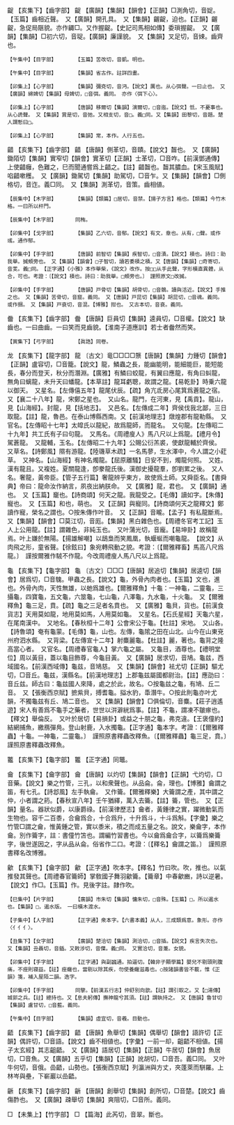 <!-- { "loadSidebar": true } -->
齪	【亥集下】【齒字部】	齪	【廣韻】【集韻】【韻會】【正韻】□測角切，音娖。【玉篇】齒相近聲。　又【廣韻】開孔具。　又【集韻】齷齪，迫也。【正韻】齷齪，急促局陿貌。亦作齱□。又作握齪。【史記司馬相如傳】委瑣握齪。　又【廣韻】【集韻】□初六切，音珿。【廣韻】廉謹貌。　又【集韻】叉足切，音娕。齒齊也。

	【午集中】【目字部】		【玉篇】苦改切，音凱。明也。

	【午集中】【目字部】		【集韻】省古作。註詳四畫。

	【卯集上】【心字部】		【集韻】彌兗切，音沔。【說文】厲也。从心弭聲。一曰止也。　又【廣韻】綿婢切【集韻】母婢切，□音弭。義同。　亦作〈弭下心〉。

	【卯集上】【心字部】		【唐韻】移爾切【集韻】演爾切，□音迤。【說文】忯，不憂事也。从心虒聲。　又【集韻】賞是切，音弛。又相支切，音□。義□同。又【集韻】田黎切，音題。楚人謂慙曰□。

	【卯集上】【心字部】		【集韻】常，本作。人行五也。

齰	【亥集下】【齒字部】	齰	【唐韻】側革切，音賾。【說文】齧也。　又【廣韻】鋤陌切【集韻】實窄切【韻會】實革切【正韻】士革切，□音咋。【前漢鄧通傳】上使齰癰，色難之，巳而聞通嘗爲上齰之。【註】齰齧也。齧其膿血。【宋玉風賦】啗齰嗽穫。　又【廣韻】鋤駕切【集韻】助駕切，□音乍。又【集韻】【韻會】□側格切，音迮。義□同。　又【集韻】測革切，音策。齒相値。

	【辰集中】【木字部】		【集韻】【類篇】□居切，音禁。【揚子方言】格也。【類篇】今竹木格。一曰所以杆門。

	【辰集中】【木字部】		同栯。

	【卯集中】【戈字部】		【集韻】乙六切，音郁。【說文】有文，章也。从有，□聲。或作彧。通作郁。

	【卯集中】【手字部】		【唐韻】前智切【集韻】疾智切，□音漬。【說文】積也。詩曰：助我舉。搣頰旁也。　又【集韻】【韻會】□子智切，讀若委積之積。又【唐韻】【集韻】□奇寄切，音芰。義□同。　【正字通】《小雅》本作舉柴，《說文》改作。按□□从手此聲，字形橫直異體，从合，可也。考證：〔【說文】積也。詩曰：助我舉。□頰旁也。〕　謹照原文□改搣。 

	【卯集中】【手字部】		【唐韻】戸骨切【集韻】胡骨切，□音鶻。讀與活近。【說文】手推之也。　又【集韻】苦骨切，音窟。義同。　又【唐韻】戸昆切【集韻】胡昆切，□音魂。義同。或作捆。　又【集韻】戸袞切，音混。【博雅】拑也。　又古本切，音袞。義同。

齤	【亥集下】【齒字部】	齤	【唐韻】巨員切【集韻】逵員切，□音權。【說文】缺齒也。一曰曲齒。一曰笑而見齒貌。【淮南子道應訓】若士者齤然而笑。

	【寅集下】【弓字部】		【眞誥】同卷。

龙	【亥集下】【龍字部】	龍	〔古文〕竜□□□□龒【唐韻】【集韻】力鍾切【韻會】【正韻】盧容切，□音籠。【說文】龍，鱗蟲之長，能幽能明，能細能巨，能短能長，春分而登天，秋分而潛淵。【廣雅】有鱗曰蛟龍，有翼曰應龍，有角曰虯龍，無角曰螭龍，未升天曰蟠龍。【本草註】龍耳虧聰，故謂之龍。【易乾卦】時乗六龍以御天。　又星名。【左傳僖五年】龍尾伏辰。【疏】角亢氐房心尾箕爲蒼龍之宿。又【襄二十八年】龍，宋鄭之星也。　又山名。龍門，在河東，見【禹貢】。龍山，見【山海經】。封龍，見【括地志】。　又邑名。【左傳成二年】齊侯伐我北鄙，三日取龍。【註】龍，魯邑。在泰山博縣西南。又【前漢地理志】燉煌郡有龍勒縣。　又官名。【左傳昭十七年】太皡氏以龍紀，故爲龍師，而龍名。　又句龍。【左傳昭二十九年】共工氏有子曰句龍。　又馬名。《周禮廋人》馬八尺以上爲龍。【禮月令】駕蒼龍。　又龍輔，玉名。【左傳昭二十九年】公賜公衍羔裘，使獻龍輔於齊侯。　又草名。【詩鄭風】隰有游龍。【陸璣草木疏】一名馬蓼，生水澤中，今人謂之小葒草。　又神名。【山海經】有神名燭龍。【屈原離騷】日安不到，燭龍何照。　又姓。漢有龍且。又複姓。夏關龍逢，卽豢龍氏後。漢御史擾龍羣，卽劉累之後。　又人名。奢龍，黃帝臣。【管子五行篇】奢龍辨乎東方，故使爲土師。又舜臣名。【書舜典】帝曰：龍命汝作納言，夙夜出納朕命。　又【廣雅】龍，君也。　又【廣韻】通也。　又【玉篇】竉也。【詩商頌】何天之龍。我龍受之。【毛傳】讀如字。【朱傳】寵也。　又【玉篇】和也，萌也。　又【正韻】與寵同。【詩商頌何天之龍釋文】鄭讀作寵，榮名之謂也。○按朱傳作叶音。　又【正韻】音曨。【孟子】有私龍斷焉。　又【集韻】【韻會】□莫江切，音厖。【集韻】黑白雜色也。【周禮冬官考工記】玉人上公用龍。【註】謂雜色，非純玉也。　又叶蒲光切，音龐。【易坤卦】故稱龍焉。叶上嫌於無陽。【揚雄解嘲】以鴟梟而笑鳳凰，執蝘蜒而嘲龜龍。　【說文】从肉飛之形，童省聲。【徐鉉曰】象宛轉飛動之貌。考證：〔【爾雅釋畜】馬高八尺爲龍。〕　謹按爾雅作駥不作龍。今改周禮廋人馬八尺以上爲龍。 

龜	【亥集下】【龜字部】	龜	〔古文〕□□□【唐韻】居追切【集韻】居逵切【韻會】居爲切，□音騩。甲蟲之長。【說文】龜，外骨內肉者也。【玉篇】文也，進也。外骨內肉，天性無雄，以虵爲雄也。【爾雅釋魚】十龜：一神龜，二靈龜，三攝龜，四寶龜，五文龜，六筮龜，七山龜，八澤龜，九水龜，十火龜。　又【爾雅釋魚】龜三足，賁。【疏】龜之三足者名賁也。　又【廣雅】龜貝，貨也。【前漢食貨志】天用莫如龍，地用莫如馬，人用莫如龜。　又星名。【石氏星經】天龜六星，在尾南漢中。　又地名。【春秋桓十二年】公會宋公于龜。【杜註】宋地。　又山各。【詩魯頌】奄有龜蒙。【毛傳】龜，山也。左傳，龜隂之田在山北。山今在山東兗州府泗水縣。　又背梁。【左傳宣十二年】射麋麗龜。【杜註】麗，著也。龜背之隆高當心者。　又官名。【周禮春官龜人】掌六龜之屬。　又龜目，酒尊也。【禮明堂位】周以黃目，蓋以龜目飾尊，今龜目黃。　又【廣韻】居求切，音鳩。龜兹，西域國名。【前漢西域傳】龜兹，音鳩慈。　又【集韻】【韻會】袪尤切【正韻】驅尤切，□音丘。龜兹，漢縣名。【前漢地理志】上郡龜兹屬國都尉治。【註】應劭曰：音丘兹。師古曰：龜兹國人來降，處之於此，故名。○按龜兹之龜，有鳩、丘二音。　又【張衡西京賦】摭紫貝，搏耆龜。搤水豹，馽潛牛。○按此則龜亦叶尤韻，不獨龜兹有丘、鳩二音也。　又【集韻】【韻會】□俱倫切，音麋。【莊子逍遙遊】宋人有善爲不龜手之藥者，世世以洴澼絖爲事。【註】不龜，謂凍不皺瘃也。【釋文】舉倫反。　又叶於居切【易損卦】或益之十朋之龜，弗克違。【王褒僮約】結網捕魚，繳鴈彈鳧。登山射鹿，入水擉龜。【正字通】龜本字。考證：〔【爾雅釋蟲】十龜。一神龜，二靈龜。〕　謹照原書釋蟲改釋魚。〔【爾雅釋蟲】龜三足，賁。〕　謹照原書釋蟲改釋魚。 

龞	【亥集下】【龜字部】	龞	【正字通】同鼈。

龠	【亥集下】【龠字部】	龠	【唐韻】以灼切【集韻】【韻會】【正韻】弋灼切，□音藥。【說文】樂之竹管，三孔，以和衆聲也。从品侖。侖，理也。【博雅】龠謂之笛，有七孔。【詩邶風】左手執龠。　又作籥。【爾雅釋樂】大籥謂之產，其中謂之仲，小者謂之箹。【春秋宣八年】壬午猶繹，萬入去籥。【註】籥，管也。　又【正韻】量名。器狀似爵，以康爵祿。【前漢律歷志】龠者，黃鍾律之實，躍微動氣而生物也。容千二百黍，合龠爲合，十合爲升，十升爲斗，十斗爲斛。【字彙】樂之竹管□謂之龠，惟黃鍾之管，實以黍米，積之而成五量之名。說文，樂龠字，本作龠。別作籥字，註：書僮竹笘也。謂編竹習書也。今以龠爲龠合字，以籥爲樂籥字，後世遂因之，字从品从侖。俗省作二口。考證：〔【釋名】龠謂之笛。〕　謹照原書釋名改博雅。 

龡	【亥集下】【龠字部】	龡	【正字通】吹本字。【釋名】竹曰吹。吹，推也。以氣推發其聲也。【周禮春官籥師】掌敎國子舞羽龡籥。【籥章】中春龡豳，詩以逆暑。　【說文】作□。【玉篇】作。見後字註。隷作吹。

	【巳集中】【片字部】		【廣韻】市朱切【集韻】慵朱切，□音殊。【玉篇】□，所以遏水也。【集韻】□，遏水版。　一曰橫木渡水。

	【子集中】【人字部】		【正字通】衆本字。【六書本義】从人，三成類爲意。象形。亦作〈亻亻亻〉。

	【丑集下】【女字部】		【廣韻】楚洽切【集韻】測洽切，□音插。【說文】疾言失次也。　又【集韻】丑聶切，音鍤。又敕涉切，音僷。義□同。　又實洽切，音萐。女貌。

	【卯集中】【手字部】		【正字通】與副疈通。拍逼切。【韓非子顯學篇】嬰兒不剔頭則腹痛，不痤則寝益。【註】痤癰也，當剔以除其疾，勿使養癰滋毒也。○按諸韻書皆不載，惟《正韻》箋，補入屋陌二韻。逸字。

	【卯集中】【手字部】		同擥。【前漢五行志】仲舒別向歆。【註】謂引取之。又【□湯傳】城郭之兵。【註】總持也。又【息夫躬傳】撫神龍兮其須。【註】謂執持之。　又【唐韻】魯甘切【集韻】盧甘切，□音藍。義同。

	【午集中】【目字部】		【集韻】虛宜切，音羲。目動也。

齬	【亥集下】【齒字部】	齬	【唐韻】魚舉切【集韻】偶舉切【韻會】語許切【正韻】偶許切，□音語。【說文】齒不相値也。【字彙】一前一却，齟齬不相値。【揚子太玄經】其志齟齬。　又【廣韻】語居切【集韻】【正韻】牛居切【韻會】魚居切，□音魚。又【廣韻】五乎切【集韻】【正韻】訛胡切，□音吾。義□同。　又叶牛何切，音俄。嵒齬，山勢也。【張衡西京賦】列瀛洲與方丈，夾蓬萊而駢羅。上林岑與壘，下嶄巖以嵒齬。

齭	【亥集下】【齒字部】	齭	【唐韻】創舉切【集韻】創所切，□音楚。【說文】齒傷酢也。　又【廣韻】疎舉切【集韻】爽阻切，□音所。義同。

□	【未集上】【竹字部】	□	【篇海】此芮切，音翠。斷也。

